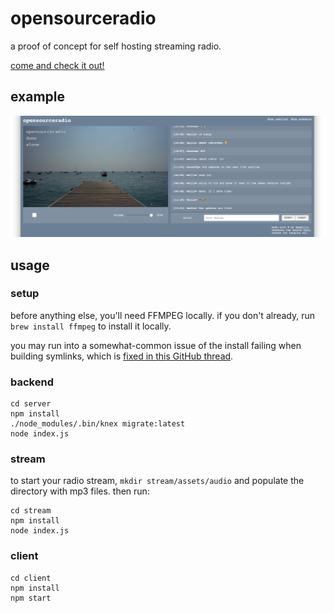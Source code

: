 # opensourceradio

a proof of concept for self hosting streaming radio.

[come and check it out!](http://radio.yomills.com)

## example

![example stream](example.png)

## usage

### setup

before anything else, you'll need FFMPEG locally. if you don't already, run `brew install ffmpeg` to install it locally.

you may run into a somewhat-common issue of the install failing when building symlinks, which is [fixed in this GitHub thread](https://github.com/Homebrew/homebrew-core/issues/30652#issuecomment-410645836).

### backend

```
cd server
npm install
./node_modules/.bin/knex migrate:latest
node index.js
```

### stream

to start your radio stream, `mkdir stream/assets/audio` and populate the directory with mp3 files. then run:

```
cd stream
npm install
node index.js
```

### client

```
cd client
npm install
npm start
```
